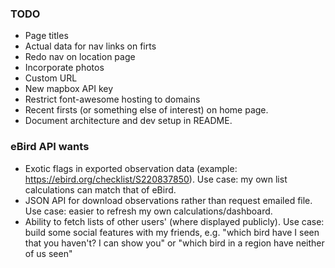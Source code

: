 ### TODO

* Page titles
* Actual data for nav links on firts
* Redo nav on location page
* Incorporate photos
* Custom URL
* New mapbox API key
* Restrict font-awesome hosting to domains
* Recent firsts (or something else of interest) on home page.
* Document architecture and dev setup in README.

### eBird API wants

* Exotic flags in exported observation data (example: https://ebird.org/checklist/S220837850). Use case: my own list calculations can match that of eBird.
* JSON API for download observations rather than request emailed file. Use case: easier to refresh my own calculations/dashboard.
* Ability to fetch lists of other users' (where displayed publicly). Use case: build some social features with my friends, e.g. "which bird have I seen that you haven't? I can show you" or "which bird in a region have neither of us seen"
